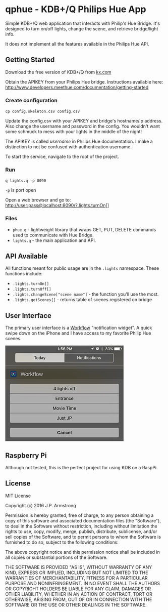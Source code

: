 # qphue - KDB+/Q Philips Hue App
Simple KDB+/Q web application that interacts with Philip's Hue Bridge. It's designed to turn on/off lights, change the scene, and retrieve bridge/light info.

It does not implement all the features available in the Philips Hue API.

## Getting Started
Download the free version of KDB+/Q from [kx.com](http://www.kx.com)

Obtain the APIKEY from your Philips Hue bridge. Instructions available here: http://www.developers.meethue.com/documentation/getting-started

### Create configuration
```
cp config.skeleton.csv config.csv
```

Update the config.csv with your APIKEY and bridge's hostname/ip address. Also change the username and password in the config. You wouldn't want some schmuck to mess with your lights in the middle of the night!

The APIKEY is called *username* in Philips Hue documentation. I make a distinction to not be confused with authentication username.

To start the service, navigate to the root of the project.

### Run
```
q lights.q -p 8090
```
`-p` is port open

Open a web browser and go to:
[http://user:pass@localhost:8090/?.lights.turnOn[]](http://user:pass@localhost:8090/?.lights.turnOn[])

### Files
- `phue.q` - lightweight library that wraps GET, PUT, DELETE commands used to communicate with Hue Bridge.
- `lights.q` - the main application and API.

## API Available
All functions meant for public usage are in the `.lights` namespace. These functions include:

- `.lights.turnOn[]`
- `.lights.turnOff[]`
- `.lights.changeScene["scene name"]` - the function you'll use the most.
- `.lights.getScenes[]` - returns table of scenes registered on bridge


## User Interface
The primary user interface is a [Workflow](https://workflow.is/workflows/6c930f3fc9fb4953ab892005a515d321) "notification widget". A quick swipe down on the iPhone and I have access to my favorite Philip Hue scenes.

![screen shot of workflow](img/workflow.png)

## Raspberry Pi
Although not tested, this is the perfect project for using KDB on a RaspPi.

## License
MIT License

Copyright (c) 2016 J.P. Armstrong

Permission is hereby granted, free of charge, to any person obtaining a copy of this software and associated documentation files (the "Software"), to deal in the Software without restriction, including without limitation the rights to use, copy, modify, merge, publish, distribute, sublicense, and/or sell copies of the Software, and to permit persons to whom the Software is furnished to do so, subject to the following conditions:

The above copyright notice and this permission notice shall be included in all copies or substantial portions of the Software.

THE SOFTWARE IS PROVIDED "AS IS", WITHOUT WARRANTY OF ANY KIND, EXPRESS OR IMPLIED, INCLUDING BUT NOT LIMITED TO THE WARRANTIES OF MERCHANTABILITY, FITNESS FOR A PARTICULAR PURPOSE AND NONINFRINGEMENT. IN NO EVENT SHALL THE AUTHORS OR COPYRIGHT HOLDERS BE LIABLE FOR ANY CLAIM, DAMAGES OR OTHER LIABILITY, WHETHER IN AN ACTION OF CONTRACT, TORT OR OTHERWISE, ARISING FROM, OUT OF OR IN CONNECTION WITH THE SOFTWARE OR THE USE OR OTHER DEALINGS IN THE SOFTWARE.
